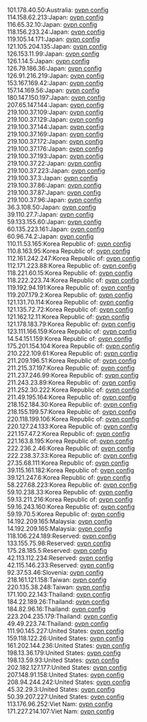 101.178.40.50:Australia: [ovpn config](vpn/101_178_40_50.ovpn)  
114.158.62.213:Japan: [ovpn config](vpn/114_158_62_213.ovpn)  
116.65.32.10:Japan: [ovpn config](vpn/116_65_32_10.ovpn)  
118.156.233.24:Japan: [ovpn config](vpn/118_156_233_24.ovpn)  
119.105.14.171:Japan: [ovpn config](vpn/119_105_14_171.ovpn)  
121.105.204.135:Japan: [ovpn config](vpn/121_105_204_135.ovpn)  
126.153.11.99:Japan: [ovpn config](vpn/126_153_11_99.ovpn)  
126.1.14.5:Japan: [ovpn config](vpn/126_1_14_5.ovpn)  
126.79.186.36:Japan: [ovpn config](vpn/126_79_186_36.ovpn)  
126.91.216.219:Japan: [ovpn config](vpn/126_91_216_219.ovpn)  
153.167.169.42:Japan: [ovpn config](vpn/153_167_169_42.ovpn)  
157.14.169.56:Japan: [ovpn config](vpn/157_14_169_56.ovpn)  
180.147.150.197:Japan: [ovpn config](vpn/180_147_150_197.ovpn)  
207.65.147.144:Japan: [ovpn config](vpn/207_65_147_144.ovpn)  
219.100.37.109:Japan: [ovpn config](vpn/219_100_37_109.ovpn)  
219.100.37.129:Japan: [ovpn config](vpn/219_100_37_129.ovpn)  
219.100.37.144:Japan: [ovpn config](vpn/219_100_37_144.ovpn)  
219.100.37.169:Japan: [ovpn config](vpn/219_100_37_169.ovpn)  
219.100.37.172:Japan: [ovpn config](vpn/219_100_37_172.ovpn)  
219.100.37.176:Japan: [ovpn config](vpn/219_100_37_176.ovpn)  
219.100.37.193:Japan: [ovpn config](vpn/219_100_37_193.ovpn)  
219.100.37.22:Japan: [ovpn config](vpn/219_100_37_22.ovpn)  
219.100.37.223:Japan: [ovpn config](vpn/219_100_37_223.ovpn)  
219.100.37.3:Japan: [ovpn config](vpn/219_100_37_3.ovpn)  
219.100.37.86:Japan: [ovpn config](vpn/219_100_37_86.ovpn)  
219.100.37.87:Japan: [ovpn config](vpn/219_100_37_87.ovpn)  
219.100.37.96:Japan: [ovpn config](vpn/219_100_37_96.ovpn)  
36.3.108.50:Japan: [ovpn config](vpn/36_3_108_50.ovpn)  
39.110.27.7:Japan: [ovpn config](vpn/39_110_27_7.ovpn)  
59.133.155.60:Japan: [ovpn config](vpn/59_133_155_60.ovpn)  
60.135.223.161:Japan: [ovpn config](vpn/60_135_223_161.ovpn)  
60.96.74.2:Japan: [ovpn config](vpn/60_96_74_2.ovpn)  
110.11.53.165:Korea Republic of: [ovpn config](vpn/110_11_53_165.ovpn)  
110.8.163.95:Korea Republic of: [ovpn config](vpn/110_8_163_95.ovpn)  
112.161.242.247:Korea Republic of: [ovpn config](vpn/112_161_242_247.ovpn)  
112.171.223.88:Korea Republic of: [ovpn config](vpn/112_171_223_88.ovpn)  
118.221.60.15:Korea Republic of: [ovpn config](vpn/118_221_60_15.ovpn)  
118.222.223.74:Korea Republic of: [ovpn config](vpn/118_222_223_74.ovpn)  
119.192.94.191:Korea Republic of: [ovpn config](vpn/119_192_94_191.ovpn)  
119.207.179.2:Korea Republic of: [ovpn config](vpn/119_207_179_2.ovpn)  
121.131.70.114:Korea Republic of: [ovpn config](vpn/121_131_70_114.ovpn)  
121.135.72.72:Korea Republic of: [ovpn config](vpn/121_135_72_72.ovpn)  
121.162.12.11:Korea Republic of: [ovpn config](vpn/121_162_12_11.ovpn)  
121.178.183.79:Korea Republic of: [ovpn config](vpn/121_178_183_79.ovpn)  
123.111.166.159:Korea Republic of: [ovpn config](vpn/123_111_166_159.ovpn)  
14.54.151.159:Korea Republic of: [ovpn config](vpn/14_54_151_159.ovpn)  
175.201.154.104:Korea Republic of: [ovpn config](vpn/175_201_154_104.ovpn)  
210.222.109.61:Korea Republic of: [ovpn config](vpn/210_222_109_61.ovpn)  
211.209.196.51:Korea Republic of: [ovpn config](vpn/211_209_196_51.ovpn)  
211.215.37.197:Korea Republic of: [ovpn config](vpn/211_215_37_197.ovpn)  
211.237.246.99:Korea Republic of: [ovpn config](vpn/211_237_246_99.ovpn)  
211.243.23.89:Korea Republic of: [ovpn config](vpn/211_243_23_89.ovpn)  
211.252.30.222:Korea Republic of: [ovpn config](vpn/211_252_30_222.ovpn)  
211.49.195.164:Korea Republic of: [ovpn config](vpn/211_49_195_164.ovpn)  
218.152.184.30:Korea Republic of: [ovpn config](vpn/218_152_184_30.ovpn)  
218.155.199.57:Korea Republic of: [ovpn config](vpn/218_155_199_57.ovpn)  
220.118.199.106:Korea Republic of: [ovpn config](vpn/220_118_199_106.ovpn)  
220.127.24.133:Korea Republic of: [ovpn config](vpn/220_127_24_133.ovpn)  
221.157.47.2:Korea Republic of: [ovpn config](vpn/221_157_47_2.ovpn)  
221.163.8.195:Korea Republic of: [ovpn config](vpn/221_163_8_195.ovpn)  
222.236.2.46:Korea Republic of: [ovpn config](vpn/222_236_2_46.ovpn)  
222.238.37.33:Korea Republic of: [ovpn config](vpn/222_238_37_33.ovpn)  
27.35.68.111:Korea Republic of: [ovpn config](vpn/27_35_68_111.ovpn)  
39.115.161.182:Korea Republic of: [ovpn config](vpn/39_115_161_182.ovpn)  
39.121.247.6:Korea Republic of: [ovpn config](vpn/39_121_247_6.ovpn)  
58.227.68.223:Korea Republic of: [ovpn config](vpn/58_227_68_223.ovpn)  
59.10.238.33:Korea Republic of: [ovpn config](vpn/59_10_238_33.ovpn)  
59.13.211.216:Korea Republic of: [ovpn config](vpn/59_13_211_216.ovpn)  
59.16.243.160:Korea Republic of: [ovpn config](vpn/59_16_243_160.ovpn)  
59.19.70.5:Korea Republic of: [ovpn config](vpn/59_19_70_5.ovpn)  
14.192.209.165:Malaysia: [ovpn config](vpn/14_192_209_165.ovpn)  
14.192.209.165:Malaysia: [ovpn config](vpn/14_192_209_165.ovpn)  
118.106.224.189:Reserved: [ovpn config](vpn/118_106_224_189.ovpn)  
133.155.75.98:Reserved: [ovpn config](vpn/133_155_75_98.ovpn)  
175.28.185.5:Reserved: [ovpn config](vpn/175_28_185_5.ovpn)  
42.113.112.234:Reserved: [ovpn config](vpn/42_113_112_234.ovpn)  
42.115.146.233:Reserved: [ovpn config](vpn/42_115_146_233.ovpn)  
92.37.53.46:Slovenia: [ovpn config](vpn/92_37_53_46.ovpn)  
218.161.121.158:Taiwan: [ovpn config](vpn/218_161_121_158.ovpn)  
220.135.38.248:Taiwan: [ovpn config](vpn/220_135_38_248.ovpn)  
171.100.22.143:Thailand: [ovpn config](vpn/171_100_22_143.ovpn)  
184.22.189.26:Thailand: [ovpn config](vpn/184_22_189_26.ovpn)  
184.82.96.16:Thailand: [ovpn config](vpn/184_82_96_16.ovpn)  
223.204.235.179:Thailand: [ovpn config](vpn/223_204_235_179.ovpn)  
49.49.223.74:Thailand: [ovpn config](vpn/49_49_223_74.ovpn)  
111.90.145.227:United States: [ovpn config](vpn/111_90_145_227.ovpn)  
159.118.122.26:United States: [ovpn config](vpn/159_118_122_26.ovpn)  
161.202.144.236:United States: [ovpn config](vpn/161_202_144_236.ovpn)  
198.13.36.179:United States: [ovpn config](vpn/198_13_36_179.ovpn)  
198.13.59.93:United States: [ovpn config](vpn/198_13_59_93.ovpn)  
202.182.127.177:United States: [ovpn config](vpn/202_182_127_177.ovpn)  
207.148.91.158:United States: [ovpn config](vpn/207_148_91_158.ovpn)  
208.94.244.242:United States: [ovpn config](vpn/208_94_244_242.ovpn)  
45.32.29.3:United States: [ovpn config](vpn/45_32_29_3.ovpn)  
50.39.207.227:United States: [ovpn config](vpn/50_39_207_227.ovpn)  
113.176.96.252:Viet Nam: [ovpn config](vpn/113_176_96_252.ovpn)  
171.227.214.107:Viet Nam: [ovpn config](vpn/171_227_214_107.ovpn)  
